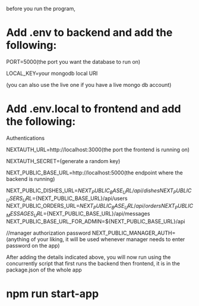 before you run the program, 

# Add .env to backend and add the following:

PORT=5000(the port you want the database to run on)

LOCAL_KEY=your mongodb local URI

(you can also use the live one if you have a live mongo db account)


# Add .env.local to frontend and add the following:

Authentications

NEXTAUTH_URL=http://localhost:3000(the port the frontend is running on)

NEXTAUTH_SECRET=(generate a random key)

NEXT_PUBLIC_BASE_URL=http://localhost:5000(the endpoint where the backend is running)


NEXT_PUBLIC_DISHES_URL=${NEXT_PUBLIC_BASE_URL}/api/dishes
NEXT_PUBLIC_USERS_URL=${NEXT_PUBLIC_BASE_URL}/api/users
NEXT_PUBLIC_ORDERS_URL=${NEXT_PUBLIC_BASE_URL}/api/orders
NEXT_PUBLIC_MESSAGES_URL=${NEXT_PUBLIC_BASE_URL}/api/messages
NEXT_PUBLIC_BASE_URL_FOR_ADMIN=${NEXT_PUBLIC_BASE_URL}/api


//manager authorization password
NEXT_PUBLIC_MANAGER_AUTH=(anything of your liking, it will be used whenever manager needs to enter password on the app)


After adding the details indicated above, you will now run using the concurrently script that first runs the backend then frontend, it is in the package.json of the whole app
# npm run start-app
